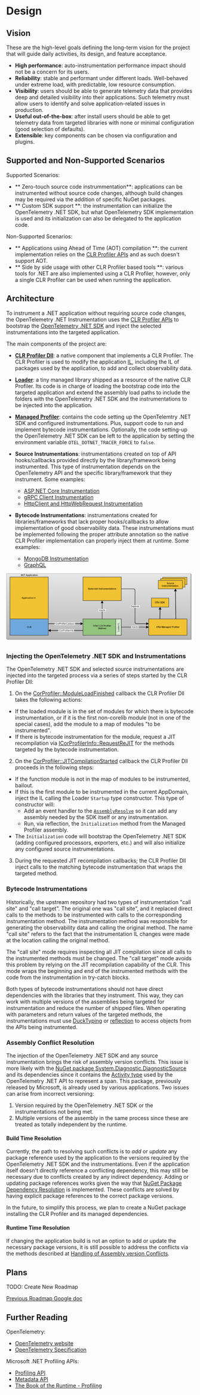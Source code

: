 # Design

## Vision

These are the high-level goals defining the long-term vision for the project that will guide daily activities, its design, and feature acceptance.

- **High performance**: auto-instrumentation performance impact should not be a concern for its users.
- **Reliability**: stable and performant under different loads. Well-behaved under extreme load, with predictable, low resource consumption.
- **Visibility**: users should be able to generate telemetry data that provides deep and detailed visibility into their applications. Such telemetry must allow users to identify and solve application-related issues in production.
- **Useful out-of-the-box**: after install users should be able to get telemetry data from targeted libraries with none or minimal configuration (good selection of defaults).
- **Extensible**: key components can be chosen via configuration and plugins.

## Supported and Non-Supported Scenarios

Supported Scenarios:

- ** Zero-touch source code instrummentation**: applications can be instrumented without source code changes,
although build changes may be required via the addition of specific NuGet packages.
- ** Custom SDK support **: the instrumentation can initialize the OpenTelemetry .NET SDK, but
what OpenTelemetry SDK implementation is used and its initialization can also be delegated
to the application code.

Non-Supported Scenarios:

- ** Applications using Ahead of Time (AOT) compilation **: the current implementation relies on the
[CLR Profiler APIs](https://docs.microsoft.com/en-us/dotnet/framework/unmanaged-api/profiling/)
and as such doesn't support AOT.
- ** Side by side usage with other CLR Profiler based tools **: various tools for .NET
are also implemented using a CLR Profiler, however, only a single CLR Profiler can be used when running
the application.

## Architecture

To instrument a .NET application without requiring source code changes, the OpenTelemetry .NET Instrumentation uses the
[CLR Profiler APIs](https://docs.microsoft.com/en-us/dotnet/framework/unmanaged-api/profiling/)
to bootstrap the [OpenTelemetry .NET SDK](https://github.com/open-telemetry/opentelemetry-dotnet#readme)
and inject the selected instrumentations into the targeted application.

The main components of the project are:

- [**CLR Profiler Dll**](../src/OpenTelemetry.AutoInstrumentation.ClrProfiler.Native):
a native component that implements a CLR Profiler. The CLR Profiler is used to
modify the application [IL](https://en.wikipedia.org/wiki/Common_Intermediate_Language),
including the IL of packages used by the application, to add and collect observability data.

- [**Loader**](../src/OpenTelemetry.AutoInstrumentation.ClrProfiler.Loader):
a tiny managed library shipped as a resource of the native CLR Profiler.
Its code is in charge of loading the bootstrap code into the targeted application and extend the assembly
load paths to include the folders with the OpenTelemetry .NET SDK and the instrumentations to be
injected into the application.

- [**Managed Profiler**](../src/OpenTelemetry.AutoInstrumentation.ClrProfiler.Managed):
contains the code setting up the OpenTelemtry .NET SDK and configured instrumentations.
Plus, support code to run and implement bytecode instrumentations. Optionally, the code
setting-up the OpenTelemetry .NET SDK can be left to the application by setting the
environment variable `OTEL_DOTNET_TRACER_FORCE` to `false`.

- **Source Instrumentations**: instrumentations created on top of API hooks/callbacks provided
directly by the library/framework being instrumented. This type of instrumentation depends on the
OpenTelemetry API and the specific library/framework that they instrument. Some examples:

  * [ASP.NET Core Instrumentation](https://github.com/open-telemetry/opentelemetry-dotnet/tree/main/src/OpenTelemetry.Instrumentation.AspNetCore)
  * [gRPC Client Instrumentation](https://github.com/open-telemetry/opentelemetry-dotnet/tree/main/src/OpenTelemetry.Instrumentation.GrpcNetClient)
  * [HttpClient and HttpWebRequest Instrumentation](https://github.com/open-telemetry/opentelemetry-dotnet/tree/main/src/OpenTelemetry.Instrumentation.Http)

- **Bytecode Instrumentations**: instrumentations created for libraries/frameworks that lack proper
hooks/callbacks to allow implementation of good observability data. These instrumentations must be
implemented following the proper attribute annotation so the native CLR Profiler implementation
can properly inject them at runtime. Some examples:

  * [MongoDB Instrumentation](../src/OpenTelemetry.AutoInstrumentation.ClrProfiler.Managed/Instrumentations/MongoDB)
  * [GraphQL](../src/OpenTelemetry.AutoInstrumentation.ClrProfiler.Managed/Instrumentations/GraphQL)

![Overview](./images/architecture-overview.png)

### Injecting the OpenTelemetry .NET SDK and Instrumentations

The OpenTelemetry .NET SDK and selected source instrumentations are injected into the targeted process
via a series of steps started by the CLR Profiler Dll:

1. On the [CorProfiler::ModuleLoadFinished](https://docs.microsoft.com/en-us/dotnet/framework/unmanaged-api/profiling/icorprofilercallback-moduleloadfinished-method)
callback the CLR Profiler Dll takes the following actions:

  - If the loaded module is in the set of modules for which there is bytecode instrumentation,
  or if it is the first non-corelib module (not in one of the special cases), add the module to a
  map of modules "to be instrumented".
  - If there is bytecode instrumentation for the module, request a JIT recompilation via
  [ICorProfilerInfo::RequestReJIT](https://docs.microsoft.com/en-us/dotnet/framework/unmanaged-api/profiling/icorprofilerinfo4-requestrejit-method)
  for the methods targeted by the bytecode instrumentation.

2. On the [CorProfiler::JITCompilationStarted](https://docs.microsoft.com/en-us/dotnet/framework/unmanaged-api/profiling/icorprofilercallback-jitcompilationstarted-method)
callback the CLR Profiler Dll proceeds in the following steps:

  - If the function module is not in the map of modules to be instrumented, bailout.
  - If this is the first module to be instrumented in the current AppDomain, inject the IL calling the
  Loader `Startup` type constructor. This type of constructor will:
    * Add an event handler to the
    [`AssemblyResolve`](https://docs.microsoft.com/en-us/dotnet/api/system.appdomain.assemblyresolve?view=net-5.0)
    so it can add any assembly needed by the SDK itself or any instrumentation.
    * Run, via reflection, the `Initialization` method from the Managed Profiler assembly.
  - The `Initialization` code will bootstrap the OpenTelemetry .NET SDK (adding configured processors, exporters, etc.)
  and will also initialize any configured source instrumentations.

3. During the requested JIT recompilation callbacks; the CLR Profiler Dll inject calls
to the matching bytecode instrumentation that wraps the targeted method.

### Bytecode Instrumentations

Historically, the upstream repository had two types of instrumentation "call site" and "call target".
The original one was "call site", and it replaced direct calls to the methods to
be instrumented with calls to the corresponding instrumentation method. The instrumentation method
was responsible for generating the observability data and calling the original method. The name
"call site" refers to the fact that the instrumentation IL changes were made at the location
calling the original method.

The "call site" mode requires inspecting all JIT compilation
since all calls to the instrumented methods must be changed. 
The "call target" mode avoids this problem by relying on the
JIT recompilation capability of the CLR. This mode wraps
the beginning and end of the instrumented methods with the code from the instrumentation in try-catch blocks.

Both types of bytecode instrumentations should not have direct dependencies with the libraries that they instrument.
This way, they can work with multiple versions of the assemblies being targeted for instrumentation
and reduce the number of shipped files. 
When operating with parameters and return values of the targeted methods, the instrumentations must use
[DuckTyping](../src/OpenTelemetry.AutoInstrumentation.ClrProfiler.Managed/DuckTyping/README.md) or
[reflection](https://docs.microsoft.com/en-us/dotnet/framework/reflection-and-codedom/reflection)
to access objects from the APIs being instrumented.

### Assembly Conflict Resolution

The injection of the OpenTelemetry .NET SDK and any source instrumentation brings
the risk of assembly version conflicts.
This issue is more likely with the [NuGet package System.Diagnostic.DiagnosticSource](https://www.nuget.org/packages/System.Diagnostics.DiagnosticSource/)
and its dependencies since it contains the [Activity type](https://docs.microsoft.com/en-us/dotnet/api/system.diagnostics.activity?view=net-5.0)
used by the OpenTelemetry .NET API to represent a span.
This package, previously released by Microsoft, is already used by various applications.
Two issues can arise from incorrect versioning:

1. Version required by the OpenTelemetry .NET SDK or the instrumentations not being met.
2. Multiple versions of the assembly in the same process since these are treated as totally independent by the runtime.

#### Build Time Resolution

Currently, the path to resolving such conflicts is to *add* or *update* any package reference used by
the application to the versions required by the OpenTelemetry .NET SDK and the instrumentations.
Even if the application itself doesn't directly reference a conflicting dependency, this may still be necessary due to conflicts created by any indirect dependency.
Adding or updating package references works given the way that [NuGet Package Dependency Resolution](https://docs.microsoft.com/en-us/nuget/concepts/dependency-resolution)
is implemented. These conflicts are solved by having explicit package references to the correct package versions.

In the future, to simplify this process, we plan to create a NuGet package installing the CLR Profiler and its managed dependencies.

#### Runtime Time Resolution

If changing the application build is not an option to add or update the necessary package versions, it is
still possible to address the conflicts via the methods described at
[Handling of Assembly version Conflicts](https://github.com/open-telemetry/opentelemetry-dotnet-instrumentation/blob/poc-otel-sdk/docs/USAGE.md#handling-of-assembly-version-conflicts).

## Plans

TODO: Create New Roadmap

[Previous Roadmap Google doc](https://docs.google.com/document/d/10BiAfYDURrk8PQxjT65bEc0ydVngWLoWk8IGo4xDKko/edit?usp=sharing)

## Further Reading

OpenTelemetry:
- [OpenTelemetry website](https://opentelemetry.io/)
- [OpenTelemetry Specification](https://github.com/open-telemetry/opentelemetry-specification)

Microsoft .NET Profiling APIs:
- [Profiling API](https://docs.microsoft.com/en-us/dotnet/framework/unmanaged-api/profiling/)
- [Metadata API](https://docs.microsoft.com/en-us/dotnet/framework/unmanaged-api/metadata/)
- [The Book of the Runtime - Profiling](https://github.com/dotnet/coreclr/blob/master/Documentation/botr/profiling.md)

